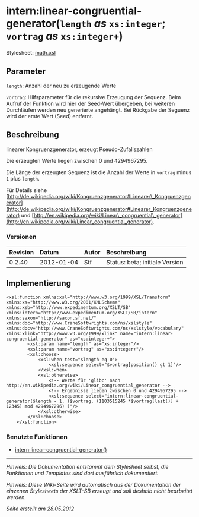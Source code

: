# intern:linear-congruential-generator(`length` _as_ `xs:integer`; `vortrag` _as_ `xs:integer+`) #

Stylesheet: [math.xsl](http://code.google.com/p/xslt-sb/source/browse/trunk/xslt-sb/math.xsl)

## Parameter ##
`length`: Anzahl der neu zu erzeugende Werte


`vortrag`: Hilfsparameter für die rekursive Erzeugung der Sequenz. Beim Aufruf der Funktion wird hier der Seed-Wert übergeben, bei weiteren Durchläufen werden neu generierte angehängt. Bei Rückgabe der Seguenz wird der erste Wert (Seed) entfernt.



## Beschreibung ##
linearer Kongruenzgenerator, erzeugt Pseudo-Zufallszahlen

Die erzeugten Werte liegen zwischen 0 und 4294967295.

Die Länge der erzeugten Sequenz ist die Anzahl der Werte in `vortrag` minus `1` plus `length`.

Für Details siehe [http://de.wikipedia.org/wiki/Kongruenzgenerator#Linearer\_Kongruenzgenerator](http://de.wikipedia.org/wiki/Kongruenzgenerator#Linearer_Kongruenzgenerator) und [http://en.wikipedia.org/wiki/Linear\_congruential\_generator](http://en.wikipedia.org/wiki/Linear_congruential_generator).

### Versionen ###
| Revision | Datum | Autor | Beschreibung |
|:---------|:------|:------|:-------------|
| 0.2.40 | 2012-01-04 | Stf |   Status: beta;   initiale Version   |


## Implementierung ##
```
<xsl:function xmlns:xsl="http://www.w3.org/1999/XSL/Transform" xmlns:xs="http://www.w3.org/2001/XMLSchema" xmlns:xsb="http://www.expedimentum.org/XSLT/SB" xmlns:intern="http://www.expedimentum.org/XSLT/SB/intern" xmlns:saxon="http://saxon.sf.net/" xmlns:doc="http://www.CraneSoftwrights.com/ns/xslstyle" xmlns:docv="http://www.CraneSoftwrights.com/ns/xslstyle/vocabulary" xmlns:xlink="http://www.w3.org/1999/xlink" name="intern:linear-congruential-generator" as="xs:integer+">
		<xsl:param name="length" as="xs:integer"/>
		<xsl:param name="vortrag" as="xs:integer+"/>
		<xsl:choose>
			<xsl:when test="$length eq 0">
				<xsl:sequence select="$vortrag[position() gt 1]"/>
			</xsl:when>
			<xsl:otherwise>
				<!-- Werte für 'glibc' nach http://en.wikipedia.org/wiki/Linear_congruential_generator -->
				<!-- Ergebnisse liegen zwischen 0 und 4294967295 -->
				<xsl:sequence select="intern:linear-congruential-generator($length - 1, ($vortrag, (1103515245 *$vortrag[last()] + 12345) mod 4294967296) )"/>
			</xsl:otherwise>
		</xsl:choose>
	</xsl:function>
```

### Benutzte Funktionen ###
  * [intern:linear-congruential-generator()](intern_linear_congruential_generator.md)


---


_Hinweis: Die Dokumentation entstammt dem Stylesheet selbst, die Funktionen und Templates sind dort ausführlich dokumentiert._

_Hinweis: Diese Wiki-Seite wird automatisch aus der Dokumentation der einzenen Stylesheets der XSLT-SB erzeugt und soll deshalb nicht bearbeitet werden._

_Seite erstellt am 28.05.2012_
